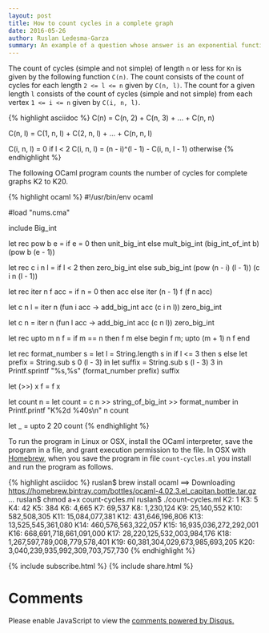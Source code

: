 ```yaml
---
layout: post
title: How to count cycles in a complete graph
date: 2016-05-26
author: Ruslan Ledesma-Garza
summary: An example of a question whose answer is an exponential function.
---
```


The count of cycles (simple and not simple) of length `n` or less for `Kn` is given by the following function `C(n)`.
The count consists of the count of cycles for each length `2 <= l <= n` given by `C(n, l)`.
The count for a given length `l` consists of the count of cycles (simple and not simple) from each vertex `1 <= i <= n` given by `C(i, n, l)`.

{% highlight asciidoc %}
C(n) = C(n, 2) + C(n, 3) + ... + C(n, n)

C(n, l) = C(1, n, l) + C(2, n, l) + ... + C(n, n, l)

C(i, n, l) = 0                                  if l < 2
C(i, n, l) = (n - i)^(l - 1) - C(i, n, l - 1)   otherwise
{% endhighlight %}

The following OCaml program counts the number of cycles for complete graphs K2 to K20.

{% highlight ocaml %}
#!/usr/bin/env ocaml

#load "nums.cma"

include Big_int

let rec pow b e =
  if e = 0 then unit_big_int
  else mult_big_int (big_int_of_int b) (pow b (e - 1))

let rec c i n l =
  if l < 2 then zero_big_int
  else sub_big_int (pow (n - i) (l - 1)) (c i n (l - 1))

let rec iter n f acc =
  if n = 0 then acc
  else iter (n - 1) f (f n acc)

let c n l =
  iter n (fun i acc -> add_big_int acc (c i n l)) zero_big_int

let c n =
  iter n (fun l acc -> add_big_int acc (c n l)) zero_big_int

let rec upto m n f =
  if m == n then f m
  else begin f m; upto (m + 1) n f end

let rec format_number s =
  let l = String.length s in
  if l <= 3 then s
  else
    let prefix = String.sub s 0 (l - 3) in
    let suffix = String.sub s (l - 3) 3 in
      Printf.sprintf "%s,%s" (format_number prefix) suffix

let (>>) x f = f x

let count n =
  let count = c n >> string_of_big_int >> format_number in
  Printf.printf "K%2d %40s\n" n count

let _ = upto 2 20 count
{% endhighlight %}

To run the program in Linux or OSX, install the OCaml interpreter, save the program in a file, and grant execution permission to the file.
In OSX with [Homebrew](http://brew.sh/), when you save the program in file `count-cycles.ml` you install and run the program as follows.

{% highlight asciidoc %}
ruslan$ brew install ocaml
==> Downloading https://homebrew.bintray.com/bottles/ocaml-4.02.3.el_capitan.bottle.tar.gz
...
ruslan$ chmod a+x count-cycles.ml
ruslan$ ./count-cycles.ml
 K2:                                       1
 K3:                                       5
 K4:                                      42
 K5:                                     384
 K6:                                   4,665
 K7:                                  69,537
 K8:                               1,230,124
 K9:                              25,140,552
K10:                             582,508,305
K11:                          15,084,077,381
K12:                         431,646,196,806
K13:                      13,525,545,361,080
K14:                     460,576,563,322,057
K15:                  16,935,036,272,292,001
K16:                 668,691,718,661,091,000
K17:              28,220,125,532,003,984,176
K18:           1,267,597,789,008,779,578,401
K19:          60,381,304,029,673,985,693,205
K20:       3,040,239,935,992,309,703,757,730
{% endhighlight %}


{% include subscribe.html %}
{% include share.html %}


# Comments

<div id="disqus_thread"></div>
<script>
    /**
     *  RECOMMENDED CONFIGURATION VARIABLES: EDIT AND UNCOMMENT THE SECTION BELOW TO INSERT DYNAMIC VALUES FROM YOUR PLATFORM OR CMS.
     *  LEARN WHY DEFINING THESE VARIABLES IS IMPORTANT: https://disqus.com/admin/universalcode/#configuration-variables
     */
    var disqus_config = function () {
        this.page.url = 'http://ruslanledesma.com/2016/05/26/how-to-count-cycles-in-kn.html';  // Replace PAGE_URL with your page's canonical URL variable
        this.page.identifier = '2016-05-26-how-to-count-cycles-in-kn'; // Replace PAGE_IDENTIFIER with your page's unique identifier variable
    };
    (function() {  // DON'T EDIT BELOW THIS LINE
        var d = document, s = d.createElement('script');

        s.src = '//definecode.disqus.com/embed.js';

        s.setAttribute('data-timestamp', +new Date());
        (d.head || d.body).appendChild(s);
    })();
</script>
<noscript>Please enable JavaScript to view the <a
        href="https://disqus.com/?ref_noscript"
        rel="nofollow">comments powered by Disqus.</a></noscript>
